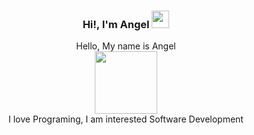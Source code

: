 <h3 align="center">Hi!, I'm Angel</a> <img src="https://emojis.slackmojis.com/emojis/images/1643514675/6754/anime.gif?1643514675" width="28" /> </h3>
<div align="center">
  Hello, My name is Angel
</div>
<div align="center">
  <img src="https://cdn.discordapp.com/attachments/861704762935738369/984600062317432842/IMG_7762.gif" width="100" />
</div>
<div align="center">
   I love Programing, I am interested Software Development
</div>
